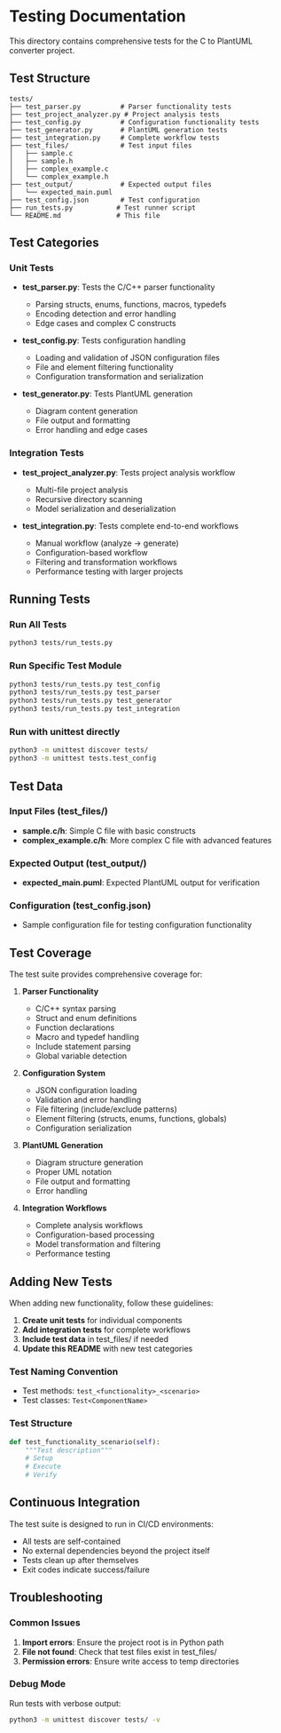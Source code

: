# Testing Documentation

This directory contains comprehensive tests for the C to PlantUML converter project.

## Test Structure

```
tests/
├── test_parser.py          # Parser functionality tests
├── test_project_analyzer.py # Project analysis tests
├── test_config.py          # Configuration functionality tests
├── test_generator.py       # PlantUML generation tests
├── test_integration.py     # Complete workflow tests
├── test_files/             # Test input files
│   ├── sample.c
│   ├── sample.h
│   ├── complex_example.c
│   └── complex_example.h
├── test_output/            # Expected output files
│   └── expected_main.puml
├── test_config.json        # Test configuration
├── run_tests.py           # Test runner script
└── README.md              # This file
```

## Test Categories

### Unit Tests
- **test_parser.py**: Tests the C/C++ parser functionality
  - Parsing structs, enums, functions, macros, typedefs
  - Encoding detection and error handling
  - Edge cases and complex C constructs

- **test_config.py**: Tests configuration handling
  - Loading and validation of JSON configuration files
  - File and element filtering functionality
  - Configuration transformation and serialization

- **test_generator.py**: Tests PlantUML generation
  - Diagram content generation
  - File output and formatting
  - Error handling and edge cases

### Integration Tests
- **test_project_analyzer.py**: Tests project analysis workflow
  - Multi-file project analysis
  - Recursive directory scanning
  - Model serialization and deserialization

- **test_integration.py**: Tests complete end-to-end workflows
  - Manual workflow (analyze → generate)
  - Configuration-based workflow
  - Filtering and transformation workflows
  - Performance testing with larger projects

## Running Tests

### Run All Tests
```bash
python3 tests/run_tests.py
```

### Run Specific Test Module
```bash
python3 tests/run_tests.py test_config
python3 tests/run_tests.py test_parser
python3 tests/run_tests.py test_generator
python3 tests/run_tests.py test_integration
```

### Run with unittest directly
```bash
python3 -m unittest discover tests/
python3 -m unittest tests.test_config
```

## Test Data

### Input Files (test_files/)
- **sample.c/h**: Simple C file with basic constructs
- **complex_example.c/h**: More complex C file with advanced features

### Expected Output (test_output/)
- **expected_main.puml**: Expected PlantUML output for verification

### Configuration (test_config.json)
- Sample configuration file for testing configuration functionality

## Test Coverage

The test suite provides comprehensive coverage for:

1. **Parser Functionality**
   - C/C++ syntax parsing
   - Struct and enum definitions
   - Function declarations
   - Macro and typedef handling
   - Include statement parsing
   - Global variable detection

2. **Configuration System**
   - JSON configuration loading
   - Validation and error handling
   - File filtering (include/exclude patterns)
   - Element filtering (structs, enums, functions, globals)
   - Configuration serialization

3. **PlantUML Generation**
   - Diagram structure generation
   - Proper UML notation
   - File output and formatting
   - Error handling

4. **Integration Workflows**
   - Complete analysis workflows
   - Configuration-based processing
   - Model transformation and filtering
   - Performance testing

## Adding New Tests

When adding new functionality, follow these guidelines:

1. **Create unit tests** for individual components
2. **Add integration tests** for complete workflows
3. **Include test data** in test_files/ if needed
4. **Update this README** with new test categories

### Test Naming Convention
- Test methods: `test_<functionality>_<scenario>`
- Test classes: `Test<ComponentName>`

### Test Structure
```python
def test_functionality_scenario(self):
    """Test description"""
    # Setup
    # Execute
    # Verify
```

## Continuous Integration

The test suite is designed to run in CI/CD environments:
- All tests are self-contained
- No external dependencies beyond the project itself
- Tests clean up after themselves
- Exit codes indicate success/failure

## Troubleshooting

### Common Issues
1. **Import errors**: Ensure the project root is in Python path
2. **File not found**: Check that test files exist in test_files/
3. **Permission errors**: Ensure write access to temp directories

### Debug Mode
Run tests with verbose output:
```bash
python3 -m unittest discover tests/ -v
```